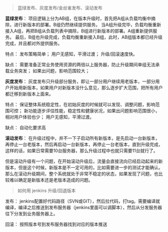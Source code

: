 > 蓝绿发布、灰度发布/金丝雀发布、滚动发布

**蓝绿发布**： 项目逻辑上分为AB组，在版本升级时，首先把A组从负载均衡中摘除，进行新版本的部署。B组仍然继续提供服务。  当A组升级完毕，负载均衡重新接入A组，再把B组从负载列表中摘除，B组进行新版本的部署。A组重新提供服务。  最后，B组也升级完成，负载均衡重新接入B组，此时，AB组版本都已经升级完成，并且都对外提供服务。 

特点： 发布策略简单；  用户无感知，平滑过渡；  升级/回滚速度快。 

缺点： 需要准备正常业务使用资源的两倍以上服务器，防止升级期间单组无法承载业务突发； 如果出问题，影响范围较大； 

**灰度发布**： 灰度发布只升级部分服务，即让一部分用户继续用老版本，一部分用户开始用新版本，如果用户对新版本没什么意见，那么逐步扩大范围，把所有用户都迁移到新版本上面来。 

特点： 保证整体系统稳定性，在初始灰度的时候就可以发现、调整问题，影响范围可控；  新功能逐步评估性能，稳定性和健康状况，如果出问题影响范围很小，相对用户体验也少；  用户无感知，平滑过渡。 

缺点： 自动化要求高 

**滚动发布**： 在升级过程中，并不一下子启动所有新版本，是先启动一台新版本，再停止一台老版本，然后再启动一台新版本，再停止一台老版本，直到升级完成，这样的话，如果日常需要10台服务器，那么升级过程中也就只需要11台就行了。 

但是滚动升级有一个问题，在开始滚动升级后，流量会直接流向已经启动起来的新版本，但是这个时候，新版本是不一定可用的，比如需要进一步的测试才能确认。那么在滚动升级期间，整个系统就处于非常不稳定的状态，如果发现了问题，也比较难以确定是新版本还是老版本造成的问题。 

> 如何用 jenkins 升级/回退版本

发布： jenkins配置好代码路径（SVN或GIT），然后拉代码，打tag。需要编译就编译，编译之后推送到发布服务器（jenkins里面可以调脚本），然后从分发服务器往下分发到业务服务器上。 

回滚： 按照版本号到发布服务器找到对应的版本推送







